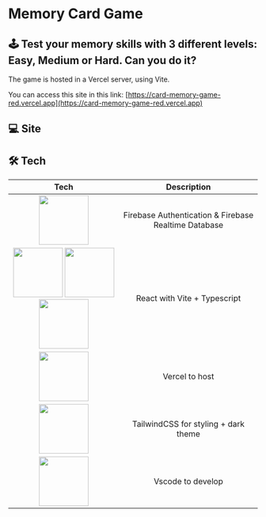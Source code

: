 # Memory Card Game

## 🕹️ Test your memory skills with 3 different levels: Easy, Medium or Hard. Can you do it?

The game is hosted in a Vercel server, using Vite.

You can access this site in this link: [https://card-memory-game-red.vercel.app](https://card-memory-game-red.vercel.app)

## 💻 Site

## 🛠️ Tech

<table cellpadding="16" cellspacing="12">
 <thead>
  <tr>
   <th>Tech</th>
   <th>Description</th>
  </tr>
 </thead>
 <tbody>
  <tr>
    <td align="center">
      <img src="https://cdn.jsdelivr.net/gh/devicons/devicon@latest/icons/firebase/firebase-original-wordmark.svg" width="100px"/>
    </td>
    <td align="center">
      Firebase Authentication & Firebase Realtime Database
    </td>
  </tr>
 <tr>
    <td align="center">
      <img src="https://cdn.jsdelivr.net/gh/devicons/devicon@latest/icons/react/react-original-wordmark.svg" width="100px"/>
      <img src="https://cdn.jsdelivr.net/gh/devicons/devicon@latest/icons/vitejs/vitejs-original.svg" width="100px"/>
      <img src="https://cdn.jsdelivr.net/gh/devicons/devicon@latest/icons/typescript/typescript-original.svg" width="100px"/>
    </td>
    <td align="center">
      React with Vite + Typescript
    </td>
  </tr>
  <tr>
     <td align="center">
       <img src="https://cdn.jsdelivr.net/gh/devicons/devicon@latest/icons/vercel/vercel-original-wordmark.svg" width="100px"/>
     </td>
     <td align="center">
       Vercel to host
     </td>
   </tr>
   <tr>
     <td align="center">
       <img src="https://cdn.jsdelivr.net/gh/devicons/devicon@latest/icons/tailwindcss/tailwindcss-original-wordmark.svg" width="100px"/>
     </td>
     <td align="center">
       TailwindCSS for styling + dark theme
     </td>
    </tr>
    <tr>
      <td align="center">
        <img src="https://cdn.jsdelivr.net/gh/devicons/devicon@latest/icons/vscode/vscode-original-wordmark.svg" width="100px"/>
      </td>
      <td align="center">
        Vscode to develop
      </td>
    </tr>
  </tbody>
</table>
